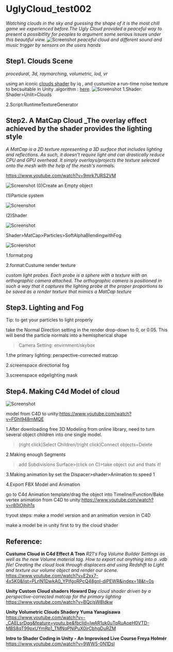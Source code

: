 # UglyCloud_test002
_Watching clouds in the sky and guessing the shape of it is the most chill game we experienced before.The Ugly Cloud provided a peaceful way to present a possibitlity for peoples to argument some serious issues under this beautiful view._
![Screenshot](12.jpg)
_peaceful cloud and different sound and music trigger by sensors on the users hands_
## Step1. Clouds Scene
_procedural, 3d, raymarching, volumetric, lod, vr_
>
using an iconic [clouds shader](https://www.shadertoy.com/view/XslGRr) by iq , and custumize a run-time noise texture to becsuitable in Unity .algorithm : [here](https://www.shadertoy.com/view/4sfGzS).
![Screenshot](Screenshot.png)
1.Shader: Shader>Unlit>Clouds
>
2.Script:RuntimeTextureGenerator
>
## Step2. A MatCap Cloud _The overlay effect achieved by the shader provides the lighting style
_A MatCap is a 2D texture representing a 3D surface that includes lighting and reflections. As such, it doesn't require light and can drastically reduce CPU and GPU overhead. It simply overlays/projects the texture selected onto the mesh with the help of the mesh's normals._
>
https://www.youtube.com/watch?v=9mrk7URS2VM
>
![Screenshot](454.jpg)
(0)Create an Empty object
>
(1)Particle system
>
![Screenshot](Particle001.jpg)
>
(2)Shader
>
![Screenshot](452.jpg)
>
Shader>MatCap>Particles>SoftAlphaBlendingwithFog
>
![Screenshot](Particle_cloud.jpg)
>
1.format:png
>

2.format:Custume render texture
>
_custom light probes. Each probe is a sphere with a texture with an orthographic camera attached. The orthographic camera is positioned in such a way that it captures the lighting probe at the proper proportions to be saved as a render texture that mimics a MatCap texture_
>
## Step3. Lighting and Fog
Tip: to get your particles to light properly
>
take the Normal Direction setting in the render drop-down to 0, or 0.05. This will bend the particle normals into a hemispherical shape
>Camera Setting: envirnment/skybox 
>
1.the primary lighting: perspective-corrected matcap
>
2.screenspace directional fog
>
3.screenspace edgelighting mask
>
## Step4. Making C4d Model of cloud
>
![Screenshot](clouds.jpg)
>
model from C4D to unity:https://www.youtube.com/watch?v=FGhI948mMQE
>
1.After downloading free 3D Modeling from online library, need to turn several object children into one single model.
>
>(right click)Select Children/(right click)Connect objects+Delete
>
2.Making enough Segments
>
>add Subdivisions Surface>(click on C)>take object out and thats it! 
>
3.Making animation by set the Dispacer>shader>Animation to speed 1
>
4.Export FBX Model and Animation
>
go to C4d Animation template/drag the object into Timeline/Function/Bake
vertex animation from C4D to unity:https://www.youtube.com/watch?v=r80iOjhjh1s
>
tryout steps: make a model version and an animation version in C4D
>
make a model be in unity first to try the cloud shader

## Reference:
**Custume Cloud in C4d
Effect A Tron**
_R21's Fog Volume Builder Settings as well as the new Volume material tag. How to export out anything into a .vdb file! Creating the cloud look through displacers and using Redshift to Light and texture our volume object and render our scene._
https://www.youtube.com/watch?v=E2xx7-4x5K0&list=PLrlN1DwkA0_YPifgoRPcQ48gnl-diPEWR&index=18&t=0s

**Unity Custom Cloud shaders
Howard Day**
_cloud shader driven by a perspective-corrected matcap for the primary lighting_
https://www.youtube.com/watch?v=BQcjsW8ldkw

**Unity Volumetric Clouds Shadery
Yuma Yanagisawa**
https://www.youtube.com/watch?v=-_CAELsrDqg&feature=youtu.be&fbclid=IwAR1uk0uTqRuAoeH0VTD-MBS8qT99pxUYmRp1_TMNqPNiPuX0irCbhgDuRZM

**Intro to Shader Coding in Unity - An Improvised Live Course
Freya Holmér**
https://www.youtube.com/watch?v=9WW5-0N1DsI

